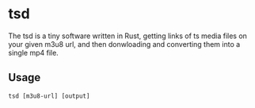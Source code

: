 # tsd
The tsd is a tiny software written in Rust, getting links of ts media files on your given m3u8 url, and then donwloading and converting them into a single mp4 file.
## Usage
```shell
tsd [m3u8-url] [output]
```
